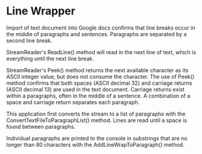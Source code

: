 # Line Wrapper

Import of text document into Google docs confirms that line breaks occur in the middle of paragraphs and sentences.  Paragraphs are separated by a second line break.

StreamReader's ReadLine() method will read in the next line of text, which is everything until the next line break.

StreamReader's Peek() method returns the next available character as its ASCII integer value, but does not consume the character.  The use of Peek() method confirms that both spaces (ASCII decimal 32) and carriage returns (ASCII decimal 13) are used in the text document.  Carriage returns exist within a paragraphs, often in the middle of a sentence.  A combination of a space and carriage return separates each paragraph. 

This application first converts the stream to a list of paragraphs with the ConvertTextFileToParagraphList() method.  Lines are read until a space is found between paragraphs.

Individual paragraphs are printed to the console in substrings that are no longer than 80 characters with the AddLineWrapToParagraph() method.

